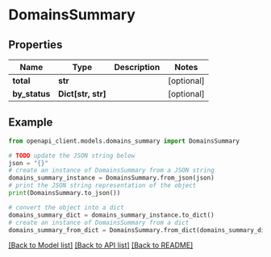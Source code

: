 # DomainsSummary


## Properties

Name | Type | Description | Notes
------------ | ------------- | ------------- | -------------
**total** | **str** |  | [optional] 
**by_status** | **Dict[str, str]** |  | [optional] 

## Example

```python
from openapi_client.models.domains_summary import DomainsSummary

# TODO update the JSON string below
json = "{}"
# create an instance of DomainsSummary from a JSON string
domains_summary_instance = DomainsSummary.from_json(json)
# print the JSON string representation of the object
print(DomainsSummary.to_json())

# convert the object into a dict
domains_summary_dict = domains_summary_instance.to_dict()
# create an instance of DomainsSummary from a dict
domains_summary_from_dict = DomainsSummary.from_dict(domains_summary_dict)
```
[[Back to Model list]](../README.md#documentation-for-models) [[Back to API list]](../README.md#documentation-for-api-endpoints) [[Back to README]](../README.md)


